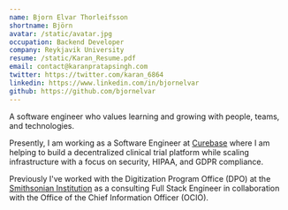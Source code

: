 ```yaml
---
name: Bjorn Elvar Thorleifsson
shortname: Björn
avatar: /static/avatar.jpg
occupation: Backend Developer
company: Reykjavik University
resume: /static/Karan_Resume.pdf
email: contact@karanpratapsingh.com
twitter: https://twitter.com/karan_6864
linkedin: https://www.linkedin.com/in/bjornelvar
github: https://github.com/bjornelvar
---
```


A software engineer who values learning and growing with people, teams, and technologies.

Presently, I am working as a Software Engineer at [Curebase](https://www.curebase.com) where I am helping to build a decentralized clinical trial platform while scaling infrastructure with a focus on security, HIPAA, and GDPR compliance.

Previously I've worked with the Digitization Program Office (DPO) at the [Smithsonian Institution](https://www.si.edu) as a consulting Full Stack Engineer in collaboration with the Office of the Chief Information Officer (OCIO).
